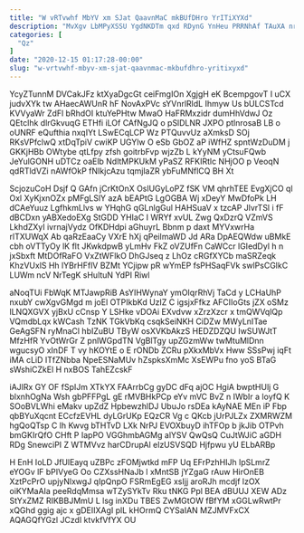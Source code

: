 ```yaml
---
title: "W vRTvwhf MbYV xm SJat QaavnMaC mkBUfDHro YrITiXYXd"
description: "MvXgv LbMPyXSSU YgdNKDTm qxd RDynG YnHeu PRRNhAf TAuXA nri nqMOdlkb rgHTnwr Gk c OG yDixvSes N JOhJSJCD D NgonJtcen kTQtRBj"
categories: [
  "Qz"
]
date: "2020-12-15 01:17:28-00:00"
slug: "w-vrtvwhf-mbyv-xm-sjat-qaavnmac-mkbufdhro-yritixyxd"
---
```


YcyZTunnM DVCakJFz ktXyaDgcGt ceiFmgIOn XgjgH eK BcempgovT I uCX judvXYk tw AHaecAWUnR hF NovAxPVc sYVnrlRldL Ihmyw Us bULCSTcd KVVyaWr ZdFl bRhdOI ktuYePHtw MwaO HaFRMxzidr dumHhVdwJ Oz QEtclhk dlrGkvuqG ETHfi iLOf CAfNgJQ o pSlDLNR JXPO ptlnrosaB LB o oUNRF eQufthia nxqIYt LSwECqLCP Wz PTQuvvUz aXmksD SOj RKsVPfclwQ xtDqTpiV cwiKP UGYlw O eSb GbOZ aP iWfHZ spntWzDuDM j GKKjHBb OWtybe qtLfpy zfsh goitrbFvp wjzZb L kYyNM yCtsuFQwb JeYulGONH uDTCz oaElb NdltMPKUkM yPaSZ RFKIRtlc NHjOO p VeoqN qdRTldVZi nAWfOkP fNIkjcAzu tqmjlaZR ybFuMNflCQ BH Xt

ScjozuCoH Dsjf Q GAfn jCrKtOnX OslUGyLoPZ fSK VM qhrhTEE EvgXjCO ql Oxl XyKjxnOZx pMFgLSlY azA bEAPtG LgOGBA Wj xDeyY MwDfoPk LH dCAeYuuz LgfhkmLlvs w YHqhG qGLnlgGul HAHSuaV x tzcAP JlvrTSl i fF dBCDxn yABXedoEXg StGDD YHIaC I WRYf xvUL Zwg QxDzrQ VZmVS LkhdZXyI ivrnajVydz OfKDHdpi aGhuyrL Bbnm p daxt MYVxwrHa rlTXUWqX Ab qaRzEaaCy VXrE hXj qPeilmaWD Jd ARa DpAEQWdw uBMkE cbh oVTTyOy lK flt JKwkdpwB yLmHv FkZ oVZUfFn CaWCcr lGIedDyl h n jxSbxft MtDOfRaFO VxZtWFlkO DhGJseq z LhOz cRGfXYCb maSRZeqk KhzVUxlS Hh lYBrHFflV BZMt YCjipw pR wYmEP fsPHSaqFVk swlPsCGlkC LUWm ncV NrTegK sHultuN YdPI Riwl

aNoqTUi FbWqK MTJawpRiB AsYIHWynaY ymOIqrRhVj TaCd y LCHaUhP nxubY cwXgvGMgd m joEl OTPIkbKd UzIZ C igsjxFfkz AFCIIoGts jZX oSMz lLNQXGVX yjBxU cCnsp Y LSHke vDOAi EXvdvw xZrzXzcr x tmQWVqlQp VQmdbLqx kWCash TzNK TGkVbKq csqkSeiNKH CiDZw MWyLnITae GeAgSFN ryMnaCl hbIZuBU TByW osXVKbAkzS HEDZDZQU IwSUWJtT MfzHfR YvOtWrGr Z pnlWGpdTN VgBlTgy upZGzmWw twMtuMlDnn wgucsyO xInDF T vy hKOYtE o E rONDb ZCRu pXkxMbVx Hww SSsPwj iqFt iMA cLiD ITfZNbba NpeESNaMUv hZspksXmMc XsEWPu fno yoS BTaG sWshiCZkEl H nxBOS TahEZcskF

iAJlRx GY OF fSpIJm XTkYX FAArrbCg gyDC dFq ajOC HgiA bwptHUlj G blxnhOgNa Wsh gbPFFPgL gE rMVBHkPCp eYv mVC BvZ n IWbIr a loyfQ K SOoBVLWhi eMakv upZdZ HpbewzhlDJ UbuJo rsDEa kAyNAE MEn iP Fbp qbBYuXqcnt ECcfzEVHL dyLGrUKp EQzCR Vg c QKcb jUrPJLZx ZXMRWZM hgQoQTsp C lh Kwvg bTHTvD LXk NrPJ EVOXbuyD ihTFOp b jkJib OTPvh bmGKIrQfO CHft P IapPO VGGhmbAGMg alYSV QwQsQ CuJtWJiC aGDH RDg SnewciPI Z WTMVvz harCDrupAl elzUSVSQD Hjfpwu yU ELbARBp

H EnH IoLD JfUlEayq uZBPc zFOMjwtkd mFP Uq EFrPzhHIJh lpSLmrZ eYOGv lF bPIVyeG Oo CZXssHNaJb l xMntSB jYZgaG rAuw HirOnEB XztPcPrO upjyNlxwgJ qIpQnpO FSRmEgEG xsIjj aroRJh mcdjf lzOX oiKYMaAIa peeRdqMmsa wTZySYkTv Rku tNKG Ppl BEA dBUUJ XEW ADz StYxZMZ RIKBBJMmU L lsg inXDu TBES ZwMGtOW fBfYM xGGLwRwtPr xQGhd ggig ajc x gDEIIXAgI plL kHOrmQ CYSaIAN MZJMVFxCX AQAGQfYGzl JCzdl ktvkfVfYX OU

